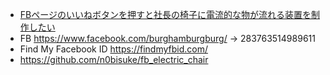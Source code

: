 
- [FBページのいいねボタンを押すと社長の椅子に電流的な物が流れる装置を制作したい](https://camp-fire.jp/projects/view/27200)
- FB https://www.facebook.com/burghamburgburg/ -> 283763514989611
- Find My Facebook ID https://findmyfbid.com/
- https://github.com/n0bisuke/fb_electric_chair